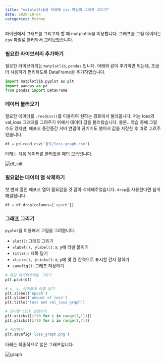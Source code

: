 ```yaml
---
title: "matplotlib을 이용해 csv 파일의 그래프 그리기"
date: 2020-10-04
categories: Python
---
```


파이썬에서 그래프를 그리고자 할 때 matplotlib을 이용합니다.
그래프를 그릴 데이터는 csv 파일로 불러와서 그려보았습니다.

### 필요한 라이브러리 추가하기

필요한 라이브러리는 `matplotlib`, `pandas` 입니다.
아래와 같이 추가하면 되는데, 조금 더 사용하기 편리하도록 DataFrame을 추가하였습니다.

```py
import matplotlib.pyplot as plt
import pandas as pd
from pandas import DataFrame
```

### 데이터 불러오기

필요한 데이터를 `.readcsv()`를 이용하여 원하는 경로에서 불러옵니다.
저는 loss와 val_loss 그래프를 그려주기 위해서 데이터 값을 불러왔습니다.
물론.. 학습 중에 그릴 수도 있지만, 에포크 중간중간 서버 연결이 끊기기도 했어서 값을 저장한 후 따로 그려주었습니다.

```py
df = pd.read_csv('경로/loss_graph.csv')
```

아래는 처음 데이터를 불러왔을 때의 모습입니다.

![df_init](https://user-images.githubusercontent.com/43411599/94995261-282c5180-05d8-11eb-9309-6901c8bcd093.png)

### 필요없는 데이터 열 삭제하기

첫 번째 열인 에포크 열이 필요없을 것 같아 삭제해주었습니다.
`drop`을 사용한다면 쉽게 해결됩니다.

```py
df = df.drop(columns=['epoch'])
```

### 그래프 그리기

`pyplot`을 이용해서 그림을 그려봅니다.

- `plot()`: 그래프 그리기
- `xlabel(), ylabel()`: x, y에 라벨 붙이기
- `title()`: 제목 달기
- `xticks(), yticks()`: x, y에 몇 칸 간격으로 표시할 건지 정하기
- `savefig()`: 그래프 저장하기

```py
# 해당 데이터프레임 그리기
plt.plot(df)

# x, y, 타이틀에 라벨 달기 
plt.xlabel('epoch')
plt.ylabel('amount of loss')
plt.title('loss and val_loss graph')

# 표시할 tick 설정하기
plt.xticks([i*10 for i in range(1,11)])
plt.yticks([i*10 for i in range(1,7)])

# 저장하기
plt.savefig('loss_graph.png')
```

아래는 최종적으로 얻은 그래프입니다.

![graph](https://user-images.githubusercontent.com/43411599/94995409-0bdce480-05d9-11eb-94d4-c7c85a941605.png)


